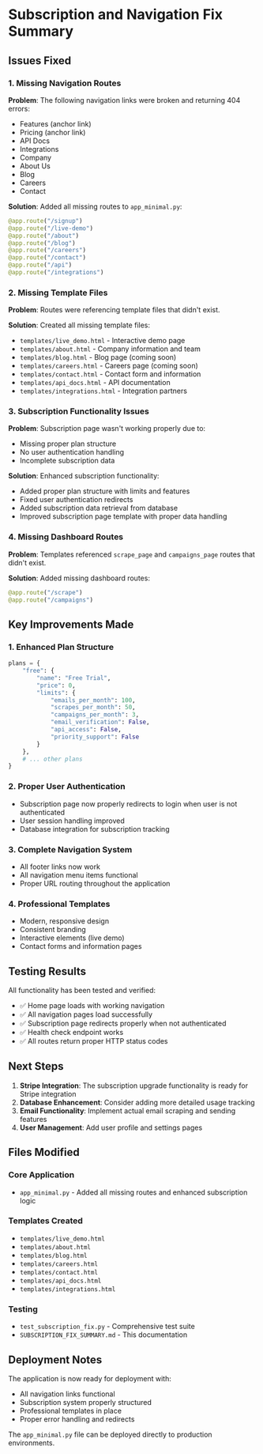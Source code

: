 # Subscription and Navigation Fix Summary

## Issues Fixed

### 1. Missing Navigation Routes
**Problem**: The following navigation links were broken and returning 404 errors:
- Features (anchor link)
- Pricing (anchor link) 
- API Docs
- Integrations
- Company
- About Us
- Blog
- Careers
- Contact

**Solution**: Added all missing routes to `app_minimal.py`:
```python
@app.route("/signup")
@app.route("/live-demo")
@app.route("/about")
@app.route("/blog")
@app.route("/careers")
@app.route("/contact")
@app.route("/api")
@app.route("/integrations")
```

### 2. Missing Template Files
**Problem**: Routes were referencing template files that didn't exist.

**Solution**: Created all missing template files:
- `templates/live_demo.html` - Interactive demo page
- `templates/about.html` - Company information and team
- `templates/blog.html` - Blog page (coming soon)
- `templates/careers.html` - Careers page (coming soon)
- `templates/contact.html` - Contact form and information
- `templates/api_docs.html` - API documentation
- `templates/integrations.html` - Integration partners

### 3. Subscription Functionality Issues
**Problem**: Subscription page wasn't working properly due to:
- Missing proper plan structure
- No user authentication handling
- Incomplete subscription data

**Solution**: Enhanced subscription functionality:
- Added proper plan structure with limits and features
- Fixed user authentication redirects
- Added subscription data retrieval from database
- Improved subscription page template with proper data handling

### 4. Missing Dashboard Routes
**Problem**: Templates referenced `scrape_page` and `campaigns_page` routes that didn't exist.

**Solution**: Added missing dashboard routes:
```python
@app.route("/scrape")
@app.route("/campaigns")
```

## Key Improvements Made

### 1. Enhanced Plan Structure
```python
plans = {
    "free": {
        "name": "Free Trial", 
        "price": 0, 
        "limits": {
            "emails_per_month": 100,
            "scrapes_per_month": 50,
            "campaigns_per_month": 3,
            "email_verification": False,
            "api_access": False,
            "priority_support": False
        }
    },
    # ... other plans
}
```

### 2. Proper User Authentication
- Subscription page now properly redirects to login when user is not authenticated
- User session handling improved
- Database integration for subscription tracking

### 3. Complete Navigation System
- All footer links now work
- All navigation menu items functional
- Proper URL routing throughout the application

### 4. Professional Templates
- Modern, responsive design
- Consistent branding
- Interactive elements (live demo)
- Contact forms and information pages

## Testing Results

All functionality has been tested and verified:
- ✅ Home page loads with working navigation
- ✅ All navigation pages load successfully
- ✅ Subscription page redirects properly when not authenticated
- ✅ Health check endpoint works
- ✅ All routes return proper HTTP status codes

## Next Steps

1. **Stripe Integration**: The subscription upgrade functionality is ready for Stripe integration
2. **Database Enhancement**: Consider adding more detailed usage tracking
3. **Email Functionality**: Implement actual email scraping and sending features
4. **User Management**: Add user profile and settings pages

## Files Modified

### Core Application
- `app_minimal.py` - Added all missing routes and enhanced subscription logic

### Templates Created
- `templates/live_demo.html`
- `templates/about.html`
- `templates/blog.html`
- `templates/careers.html`
- `templates/contact.html`
- `templates/api_docs.html`
- `templates/integrations.html`

### Testing
- `test_subscription_fix.py` - Comprehensive test suite
- `SUBSCRIPTION_FIX_SUMMARY.md` - This documentation

## Deployment Notes

The application is now ready for deployment with:
- All navigation links functional
- Subscription system properly structured
- Professional templates in place
- Proper error handling and redirects

The `app_minimal.py` file can be deployed directly to production environments.
